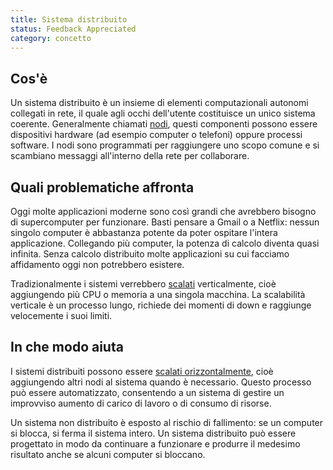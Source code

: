 ```yaml
---
title: Sistema distribuito
status: Feedback Appreciated
category: concetto
---
```


## Cos'è

Un sistema distribuito è un insieme di elementi computazionali autonomi collegati in rete, il quale agli occhi dell'utente costituisce un unico sistema coerente. Generalmente chiamati [nodi](/it/nodes/), questi componenti possono essere dispositivi hardware (ad esempio computer o telefoni) oppure processi software. I nodi sono programmati per raggiungere uno scopo comune e si scambiano messaggi all'interno della rete per collaborare.

## Quali problematiche affronta

Oggi molte applicazioni moderne sono così grandi che avrebbero bisogno di supercomputer per funzionare. Basti pensare a Gmail o a Netflix: nessun singolo computer è abbastanza potente da poter ospitare l'intera applicazione. Collegando più computer, la potenza di calcolo diventa quasi infinita. Senza calcolo distribuito molte applicazioni su cui facciamo affidamento oggi non potrebbero esistere.

Tradizionalmente i sistemi verrebbero [scalati](/it/scalability/) verticalmente, cioè aggiungendo più CPU o memoria a una singola macchina. La scalabilità verticale è un processo lungo, richiede dei momenti di down e raggiunge velocemente i suoi limiti.

## In che modo aiuta

I sistemi distribuiti possono essere [scalati orizzontalmente](/it/horizontal-scaling/), cioè aggiungendo altri nodi al sistema quando è necessario. Questo processo può essere automatizzato, consentendo a un sistema di gestire un improvviso aumento di carico di lavoro o di consumo di risorse.

Un sistema non distribuito è esposto al rischio di fallimento: se un computer si blocca, si ferma il sistema intero. Un sistema distribuito può essere progettato in modo da continuare a funzionare e produrre il medesimo risultato anche se alcuni computer si bloccano.
